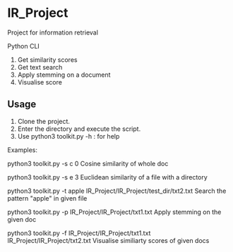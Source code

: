# IR_Project
Project for information retrieval 

Python CLI 
1. Get similarity scores
2. Get text search
3. Apply stemming on a document
4. Visualise score

## Usage
1. Clone the project.
2. Enter the directory and execute the script.
3. Use python3 toolkit.py -h  : for help

Examples:

python3 toolkit.py -s c 0
Cosine similarity of whole doc

python3 toolkit.py -s e 3
Euclidean similarity of a file with a directory

python3 toolkit.py -t apple IR_Project/IR_Project/test_dir/txt2.txt
Search the pattern "apple" in given file

python3 toolkit.py -p IR_Project/IR_Project/txt1.txt
Apply stemming on the given doc

python3 toolkit.py -f IR_Project/IR_Project/txt1.txt IR_Project/IR_Project/txt2.txt
Visualise similiarty scores of given docs
